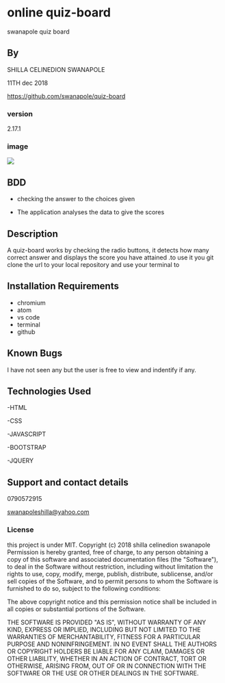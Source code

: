 # online quiz-board
swanapole quiz board

## By 
 SHILLA CELINEDION SWANAPOLE
 
 11TH dec 2018
 
 https://github.com/swanapole/quiz-board
 
 
 ### version
 2.17.1
 
 ### image
 <img src="https://cdn4.wpbeginner.com/wp-content/uploads/2014/06/quiz-demo.png">
 
 
 ## BDD
 - checking the answer to the choices given
 
 - The application analyses the data to give the scores
 
 
## Description
A quiz-board works by checking the radio buttons, it detects how many correct answer and displays the score you have attained .to use it you git clone the url to your local repository and use your terminal to

## Installation Requirements
* chromium
* atom
* vs code
* terminal
* github

## Known Bugs
I have not seen any but the user is free to view and indentify if any.

## Technologies Used
-HTML

-CSS

-JAVASCRIPT

-BOOTSTRAP

-JQUERY


## Support and contact details
0790572915

swanapoleshilla@yahoo.com

### License
this project is under MIT.
Copyright (c) 2018 shilla celinedion swanapole
Permission is hereby granted, free of charge, to any person obtaining a copy of this software and associated documentation files (the "Software"), to deal in the Software without restriction, including without limitation the rights to use, copy, modify, merge, publish, distribute, sublicense, and/or sell copies of the Software, and to permit persons to whom the Software is furnished to do so, subject to the following conditions:

The above copyright notice and this permission notice shall be included in all copies or substantial portions of the Software.

THE SOFTWARE IS PROVIDED "AS IS", WITHOUT WARRANTY OF ANY KIND, EXPRESS OR IMPLIED, INCLUDING BUT NOT LIMITED TO THE WARRANTIES OF MERCHANTABILITY, FITNESS FOR A PARTICULAR PURPOSE AND NONINFRINGEMENT. IN NO EVENT SHALL THE AUTHORS OR COPYRIGHT HOLDERS BE LIABLE FOR ANY CLAIM, DAMAGES OR OTHER LIABILITY, WHETHER IN AN ACTION OF CONTRACT, TORT OR OTHERWISE, ARISING FROM, OUT OF OR IN CONNECTION WITH THE SOFTWARE OR THE USE OR OTHER DEALINGS IN THE SOFTWARE.

